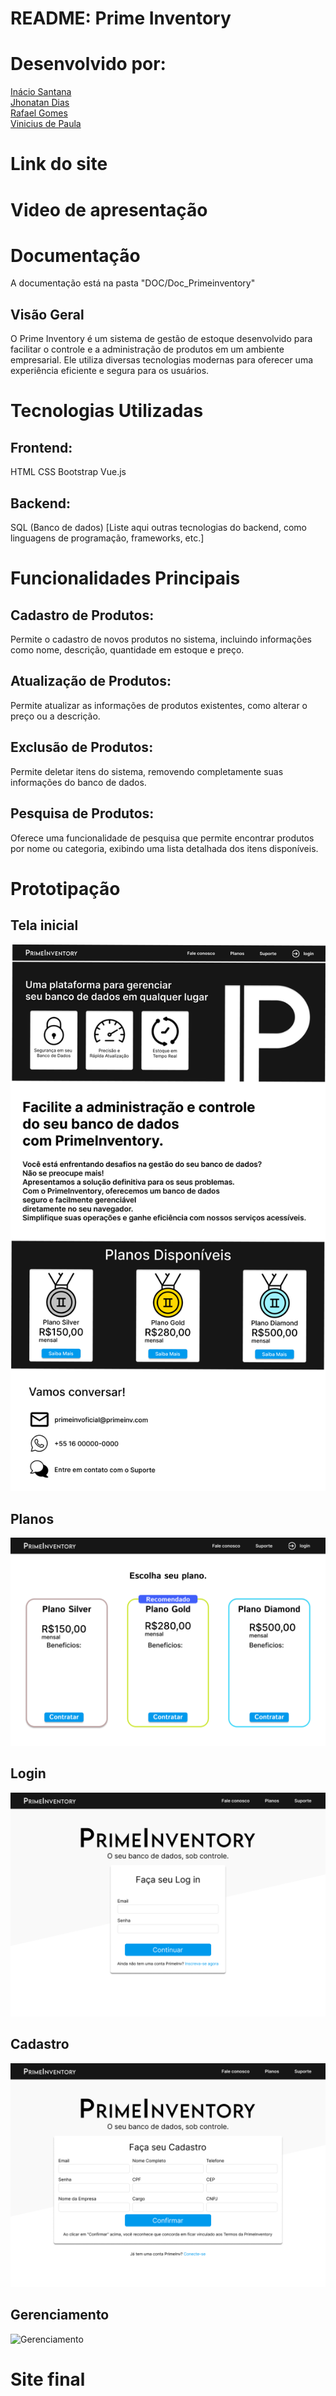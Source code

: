 # README: Prime Inventory
# Desenvolvido por:
<a href="https://www.linkedin.com/in/inacio-santana/">Inácio Santana<a>
<br>
<a href="https://www.linkedin.com/in/jhonatan-dias-farias/">Jhonatan Dias<a>
<br>
<a href= "https://www.linkedin.com/in/rafael-gomes-a7b56a230/"> Rafael Gomes<a>
<br>
<a href="https://www.linkedin.com/in/vinicius-de-paula-791466290/">Vinicius de Paula<a>


# Link do site

# Video de apresentação


# Documentação
A documentação está na pasta "DOC/Doc_Primeinventory"

## Visão Geral
O Prime Inventory é um sistema de gestão de estoque desenvolvido para facilitar o controle e a administração de produtos em um ambiente empresarial. Ele utiliza diversas tecnologias modernas para oferecer uma experiência eficiente e segura para os usuários.

# Tecnologias Utilizadas
## Frontend:

HTML
CSS
Bootstrap
Vue.js
## Backend:

SQL (Banco de dados)
[Liste aqui outras tecnologias do backend, como linguagens de programação, frameworks, etc.]
# Funcionalidades Principais
## Cadastro de Produtos:

Permite o cadastro de novos produtos no sistema, incluindo informações como nome, descrição, quantidade em estoque e preço.
## Atualização de Produtos:

Permite atualizar as informações de produtos existentes, como alterar o preço ou a descrição.
## Exclusão de Produtos:

Permite deletar itens do sistema, removendo completamente suas informações do banco de dados.
## Pesquisa de Produtos:

Oferece uma funcionalidade de pesquisa que permite encontrar produtos por nome ou categoria, exibindo uma lista detalhada dos itens disponíveis.

# Prototipação

## Tela inicial

<img src ="img_readm/Desktop - Inicio.png">

## Planos

<img src ="img_readm/Desktop - Planos.png">

## Login
<img src ="img_readm/Login.png">

## Cadastro

<img src ="img_readm/Desktop - Cadastro.png">

## Gerenciamento
![Gerenciamento](https://github.com/PI-Fatec/PrimeInventory/assets/127760321/b98b3698-d9fc-4df4-92c4-c7ad033b4338)



# Site final

